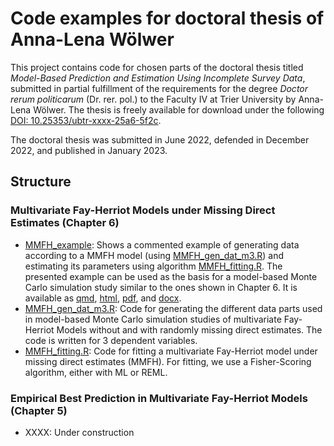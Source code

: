 # Code examples for doctoral thesis of Anna-Lena Wölwer

This project contains code for chosen parts of the doctoral thesis titled *Model-Based Prediction and Estimation Using Incomplete Survey Data*, submitted in partial fulfillment of the requirements for the degree *Doctor rerum politicarum* (Dr. rer. pol.) to the Faculty IV at Trier University by Anna-Lena Wölwer. The thesis is freely available for download under the following [DOI: 10.25353/ubtr-xxxx-25a6-5f2c](https://doi.org/10.25353/ubtr-xxxx-25a6-5f2c).

The doctoral thesis was submitted in June 2022, defended in December 2022, and published in January 2023.

## Structure

### Multivariate Fay-Herriot Models under Missing Direct Estimates (Chapter 6)

-   [MMFH_example](Chapter_6_MMFH/MMFH_example.pdf): Shows a commented example of generating data according to a MMFH model (using [MMFH_gen_dat_m3.R](Chapter_6_MMFH/MMFH_gen_dat_m3.R)) and estimating its parameters using algorithm [MMFH_fitting.R](Chapter_6_MMFH/MMFH_fitting.R). The presented example can be used as the basis for a model-based Monte Carlo simulation study similar to the ones shown in Chapter 6. It is available as [qmd](Chapter_6_MMFH/MMFH_example.qmd), [html](Chapter_6_MMFH/MMFH_example.html), [pdf](Chapter_6_MMFH/MMFH_example.pdf), and [docx](Chapter_6_MMFH/MMFH_example.docx).
-   [MMFH_gen_dat_m3.R](Chapter_6_MMFH/MMFH_gen_dat_m3.R): Code for generating the different data parts used in model-based Monte Carlo simulation studies of multivariate Fay-Herriot Models without and with randomly missing direct estimates. The code is written for 3 dependent variables.
-   [MMFH_fitting.R](Chapter_6_MMFH/MMFH_fitting.R): Code for fitting a multivariate Fay-Herriot model under missing direct estimates (MMFH). For fitting, we use a Fisher-Scoring algorithm, either with ML or REML.

### Empirical Best Prediction in Multivariate Fay-Herriot Models (Chapter 5)

-   XXXX: Under construction
